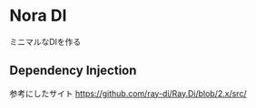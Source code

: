 # Nora DI

ミニマルなDIを作る

## Dependency Injection

参考にしたサイト
  https://github.com/ray-di/Ray.Di/blob/2.x/src/

